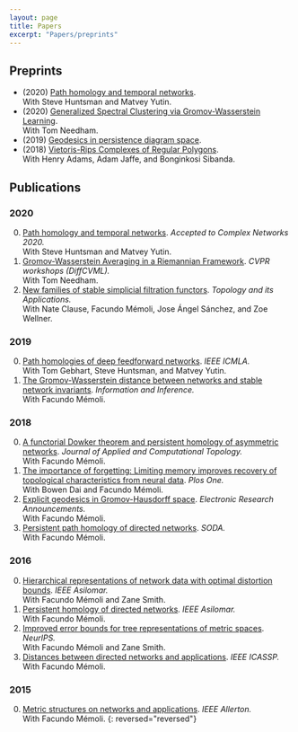 ```yaml
---
layout: page
title: Papers
excerpt: "Papers/preprints"
---
```



## Preprints

- (2020) [Path homology and temporal networks](https://arxiv.org/pdf/2008.11885.pdf).\
With Steve Huntsman and Matvey Yutin.
- (2020) [Generalized Spectral Clustering via Gromov-Wasserstein Learning](https://arxiv.org/pdf/2006.04163.pdf).\
With Tom Needham. 
- (2019) [Geodesics in persistence diagram space](https://arxiv.org/pdf/1905.10820).
- (2018) [Vietoris-Rips Complexes of Regular Polygons](https://arxiv.org/pdf/1807.10971).\
With Henry Adams, Adam Jaffe, and Bonginkosi Sibanda.


## Publications

### 2020
0. [Path homology and temporal networks](https://arxiv.org/pdf/2008.11885.pdf). _Accepted to Complex Networks 2020._\
With Steve Huntsman and Matvey Yutin.
0. [Gromov-Wasserstein Averaging in a Riemannian Framework](assets/2020-gwa.pdf). _CVPR workshops (DiffCVML)._ \
With Tom Needham.
0. [New families of stable simplicial filtration functors](assets/2020-filtration-functors.pdf). _Topology and its Applications._ \
With Nate Clause, Facundo Mémoli, Jose Ángel Sánchez, and Zoe Wellner.
### 2019
0. [Path homologies of deep feedforward networks](assets/2019-phmlp.pdf). _IEEE ICMLA._ \
With Tom Gebhart, Steve Huntsman, and Matvey Yutin.
0. [The Gromov-Wasserstein distance between networks and stable network invariants](assets/2019-gwnets.pdf). _Information and Inference._ \
With Facundo Mémoli.
### 2018
0. [A functorial Dowker theorem and persistent homology of asymmetric networks](assets/2018-dowker.pdf). _Journal of Applied and Computational Topology._ \
With Facundo Mémoli.
0. [The importance of forgetting: Limiting memory improves recovery of topological characteristics from neural data](assets/2018-memory-zz.pdf). _Plos One._ \
With Bowen Dai and Facundo Mémoli.
0. [Explicit geodesics in Gromov-Hausdorff space](assets/2018-dgh-era.pdf). _Electronic Research Announcements._ \
With Facundo Mémoli.
0. [Persistent path homology of directed networks](assets/2018-pph.pdf). _SODA._ \
With Facundo Mémoli.
### 2016
0. [Hierarchical representations of network data with optimal distortion bounds](assets/2016-clust-net.pdf). _IEEE Asilomar._ \
With Facundo Mémoli and Zane Smith.
0. [Persistent homology of directed networks](assets/2016-dowker.pdf). _IEEE Asilomar._ \
With Facundo Mémoli.
0. [Improved error bounds for tree representations of metric spaces](assets/2016-clust-net-nips.pdf). _NeurIPS._ \
With Facundo Mémoli and Zane Smith.
0. [Distances between directed networks and applications](assets/2016-dn.pdf). _IEEE ICASSP._ \
With Facundo Mémoli.
### 2015
0. [Metric structures on networks and applications](assets/2015-ms.pdf). _IEEE Allerton._ \
With Facundo Mémoli.
{: reversed="reversed"}